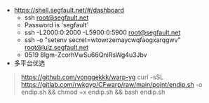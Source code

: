 - https://shell.segfault.net/#/dashboard
  - ssh root@segfault.net
  - Password is 'segfault'
  - ssh -L2000:0:2000 -L5900:0:5900 root@segfault.net
  - ssh -o "setenv secret=wtowrzemaycwqfaogxarqgwv" root@lulz.segfault.net
  - 0519 8lgm-ZcorhVwSu66QniRsWg4u3Jbv
- 多平台优选
> https://github.com/yonggekkk/warp-yg
> curl -sSL https://gitlab.com/rwkgyg/CFwarp/raw/main/point/endip.sh -o endip.sh && chmod +x endip.sh && bash endip.sh
